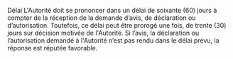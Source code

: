 Délai
L'Autorité doit se prononcer dans un délai de soixante (60) jours à compter de la réception de la demande d’avis, de déclaration ou d’autorisation.
Toutefois, ce délai peut être prorogé une fois, de trente (30) jours sur décision motivée de l'Autorité.
Si l’avis, la déclaration ou l’autorisation demandé à l'Autorité n’est pas rendu dans le délai prévu, la réponse est réputée favorable.